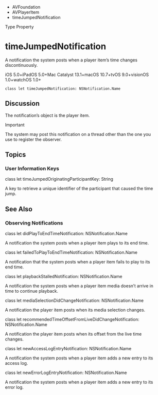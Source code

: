 

- AVFoundation
- AVPlayerItem
-  timeJumpedNotification 

Type Property

# timeJumpedNotification

A notification the system posts when a player item’s time changes discontinuously.

iOS 5.0+iPadOS 5.0+Mac Catalyst 13.1+macOS 10.7+tvOS 9.0+visionOS 1.0+watchOS 1.0+

``` source
class let timeJumpedNotification: NSNotification.Name
```

## Discussion

The notification’s object is the player item.

Important

The system may post this notification on a thread other than the one you use to register the observer.

## Topics

### User Information Keys

class let timeJumpedOriginatingParticipantKey: String

A key to retrieve a unique identifier of the participant that caused the time jump.

## See Also

### Observing Notifications

class let didPlayToEndTimeNotification: NSNotification.Name

A notification the system posts when a player item plays to its end time.

class let failedToPlayToEndTimeNotification: NSNotification.Name

A notification that the system posts when a player item fails to play to its end time.

class let playbackStalledNotification: NSNotification.Name

A notification the system posts when a player item media doesn’t arrive in time to continue playback.

class let mediaSelectionDidChangeNotification: NSNotification.Name

A notification the player item posts when its media selection changes.

class let recommendedTimeOffsetFromLiveDidChangeNotification: NSNotification.Name

A notification the player item posts when its offset from the live time changes.

class let newAccessLogEntryNotification: NSNotification.Name

A notification the system posts when a player item adds a new entry to its access log.

class let newErrorLogEntryNotification: NSNotification.Name

A notification the system posts when a player item adds a new entry to its error log.


